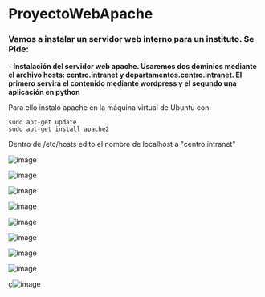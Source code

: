 # ProyectoWebApache

### Vamos a instalar un servidor web interno para un instituto. Se Pide:
**- Instalación del servidor web apache. Usaremos dos dominios mediante el archivo hosts: centro.intranet y departamentos.centro.intranet. El primero servirá el contenido mediante wordpress y el segundo una aplicación en python**

Para ello instalo apache en la máquina virtual de Ubuntu con:
```
sudo apt-get update
sudo apt-get install apache2
```

Dentro de /etc/hosts edito el nombre de localhost a "centro.intranet"

![image](https://user-images.githubusercontent.com/91189372/204242753-cce319e1-b4c1-47c4-84c3-c5f0378e927f.png)


![image](https://user-images.githubusercontent.com/91189372/203992940-8a35f71a-5c66-4f58-a4b2-30b61ea96848.png)

![image](https://user-images.githubusercontent.com/91189372/204246941-635d4a4d-593b-41d1-82dd-d1fa66d6355c.png)

![image](https://user-images.githubusercontent.com/91189372/204489954-2b251650-6d28-4c84-8558-cf1b773398a8.png)

![image](https://user-images.githubusercontent.com/91189372/204490517-40bda8c4-c83f-4683-b031-237e626406e4.png)

![image](https://user-images.githubusercontent.com/91189372/204490718-7c259f3b-9ab0-4645-b888-220397859e6a.png)

![image](https://user-images.githubusercontent.com/91189372/204491258-aa6d7c63-d71b-4b74-b30b-5cbffabfbf3c.png)

![image](https://user-images.githubusercontent.com/91189372/204493404-371101c1-e8b9-41fa-a167-1fda5d79f3c2.png)

ç![image](https://user-images.githubusercontent.com/91189372/204494253-93ddfd1b-30ea-48bd-8c11-5cd2bb960c38.png)

